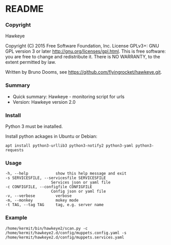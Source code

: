 # README #
### Copyright ###
Hawkeye

Copyright (C) 2015 Free Software Foundation, Inc.
License GPLv3+: GNU GPL version 3 or later <http://gnu.org/licenses/gpl.html>.
This is free software: you are free to change and redistribute it.
There is NO WARRANTY, to the extent permitted by law.

Written by Bruno Dooms, see <https://github.com/flyingrocket/hawkeye.git>.

### Summary ###
* Quick summary: Hawkeye - monitoring script for urls
* Version: Hawkeye version 2.0

### Install ###
Python 3 must be inatalled.

Install python ackages in Ubuntu or Debian:

    apt install python3-urllib3 python3-notify2 python3-yaml python3-requests

### Usage ###

    -h, --help            show this help message and exit
    -s SERVICESFILE, --servicesfile SERVICESFILE
                        Services json or yaml file
    -c CONFIGFILE, --configfile CONFIGFILE
                        Config json or yaml file
    -v, --verbose         verbose
    -m, --monkey          mokey mode
    -t TAG, --tag TAG     tag, e.g. server name

### Example ###

    /home/kermit/bin/hawkeye2/scan.py -c /home/kermit/hawkeye2.d/config/muppets.config.yaml -s /home/kermit/hawkeye2.d/config/muppets.services.yaml


